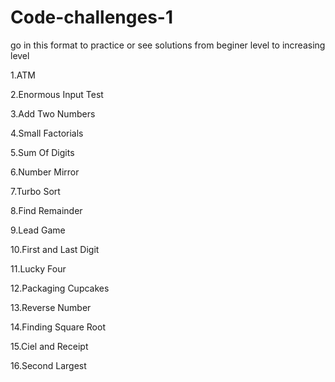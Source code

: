 # Code-challenges-1

go in this format to practice or see solutions from beginer level to increasing level


1.ATM

2.Enormous Input Test

3.Add Two Numbers

4.Small Factorials

5.Sum Of Digits

6.Number Mirror

7.Turbo Sort

8.Find Remainder

9.Lead Game

10.First and Last Digit

11.Lucky Four

12.Packaging Cupcakes

13.Reverse Number

14.Finding Square Root

15.Ciel and Receipt

16.Second Largest
